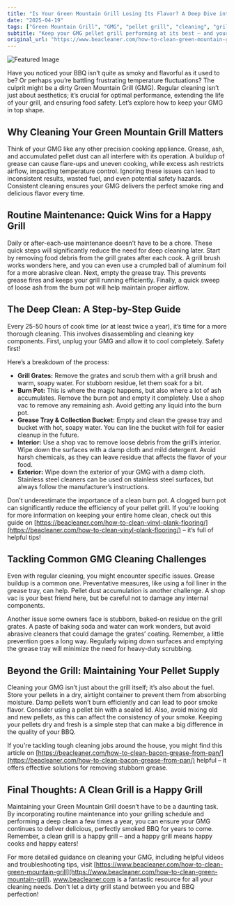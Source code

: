 ```yaml
---
title: "Is Your Green Mountain Grill Losing Its Flavor? A Deep Dive into Cleaning & Maintenance"
date: "2025-04-19"
tags: ["Green Mountain Grill", "GMG", "pellet grill", "cleaning", "grill cleaning", "BBQ", "smoker", "maintenance", "grease"]
subtitle: "Keep your GMG pellet grill performing at its best – and your food tasting incredible – with this comprehensive cleaning guide."
original_url: "https://www.beacleaner.com/how-to-clean-green-mountain-grill"
---
```




![Featured Image](https://res.cloudinary.com/dnm0udlvz/image/upload/v1745052423/article_image_88_s5c2ka.jpg)

Have you noticed your BBQ isn’t quite as smoky and flavorful as it used to be? Or perhaps you’re battling frustrating temperature fluctuations? The culprit might be a dirty Green Mountain Grill (GMG). Regular cleaning isn’t just about aesthetics; it’s crucial for optimal performance, extending the life of your grill, and ensuring food safety. Let’s explore how to keep your GMG in top shape.

## Why Cleaning Your Green Mountain Grill Matters

Think of your GMG like any other precision cooking appliance. Grease, ash, and accumulated pellet dust can all interfere with its operation. A buildup of grease can cause flare-ups and uneven cooking, while excess ash restricts airflow, impacting temperature control. Ignoring these issues can lead to inconsistent results, wasted fuel, and even potential safety hazards. Consistent cleaning ensures your GMG delivers the perfect smoke ring and delicious flavor every time. 

## Routine Maintenance: Quick Wins for a Happy Grill

Daily or after-each-use maintenance doesn’t have to be a chore. These quick steps will significantly reduce the need for deep cleaning later. Start by removing food debris from the grill grates after each cook. A grill brush works wonders here, and you can even use a crumpled ball of aluminum foil for a more abrasive clean. Next, empty the grease tray. This prevents grease fires and keeps your grill running efficiently. Finally, a quick sweep of loose ash from the burn pot will help maintain proper airflow. 

## The Deep Clean: A Step-by-Step Guide

Every 25-50 hours of cook time (or at least twice a year), it’s time for a more thorough cleaning. This involves disassembling and cleaning key components. First, unplug your GMG and allow it to cool completely. Safety first! 

Here’s a breakdown of the process:

*   **Grill Grates:** Remove the grates and scrub them with a grill brush and warm, soapy water. For stubborn residue, let them soak for a bit.
*   **Burn Pot:** This is where the magic happens, but also where a lot of ash accumulates. Remove the burn pot and empty it completely. Use a shop vac to remove any remaining ash. Avoid getting any liquid into the burn pot.
*   **Grease Tray & Collection Bucket:** Empty and clean the grease tray and bucket with hot, soapy water. You can line the bucket with foil for easier cleanup in the future.
*   **Interior:** Use a shop vac to remove loose debris from the grill’s interior. Wipe down the surfaces with a damp cloth and mild detergent. Avoid harsh chemicals, as they can leave residue that affects the flavor of your food.
*   **Exterior:** Wipe down the exterior of your GMG with a damp cloth. Stainless steel cleaners can be used on stainless steel surfaces, but always follow the manufacturer’s instructions.

Don't underestimate the importance of a clean burn pot. A clogged burn pot can significantly reduce the efficiency of your pellet grill. If you're looking for more information on keeping your entire home clean, check out this guide on [https://beacleaner.com/how-to-clean-vinyl-plank-flooring/](https://beacleaner.com/how-to-clean-vinyl-plank-flooring/) – it’s full of helpful tips!

## Tackling Common GMG Cleaning Challenges

Even with regular cleaning, you might encounter specific issues. Grease buildup is a common one. Preventative measures, like using a foil liner in the grease tray, can help. Pellet dust accumulation is another challenge. A shop vac is your best friend here, but be careful not to damage any internal components. 

Another issue some owners face is stubborn, baked-on residue on the grill grates. A paste of baking soda and water can work wonders, but avoid abrasive cleaners that could damage the grates’ coating. Remember, a little prevention goes a long way. Regularly wiping down surfaces and emptying the grease tray will minimize the need for heavy-duty scrubbing.

## Beyond the Grill: Maintaining Your Pellet Supply

Cleaning your GMG isn’t just about the grill itself; it’s also about the fuel. Store your pellets in a dry, airtight container to prevent them from absorbing moisture. Damp pellets won’t burn efficiently and can lead to poor smoke flavor. Consider using a pellet bin with a sealed lid. Also, avoid mixing old and new pellets, as this can affect the consistency of your smoke. Keeping your pellets dry and fresh is a simple step that can make a big difference in the quality of your BBQ.

If you're tackling tough cleaning jobs around the house, you might find this article on [https://beacleaner.com/how-to-clean-bacon-grease-from-pan/](https://beacleaner.com/how-to-clean-bacon-grease-from-pan/) helpful – it offers effective solutions for removing stubborn grease.

## Final Thoughts: A Clean Grill is a Happy Grill

Maintaining your Green Mountain Grill doesn’t have to be a daunting task. By incorporating routine maintenance into your grilling schedule and performing a deep clean a few times a year, you can ensure your GMG continues to deliver delicious, perfectly smoked BBQ for years to come. Remember, a clean grill is a happy grill – and a happy grill means happy cooks and happy eaters! 

For more detailed guidance on cleaning your GMG, including helpful videos and troubleshooting tips, visit [https://www.beacleaner.com/how-to-clean-green-mountain-grill](https://www.beacleaner.com/how-to-clean-green-mountain-grill). www.beacleaner.com is a fantastic resource for all your cleaning needs. Don't let a dirty grill stand between you and BBQ perfection!
